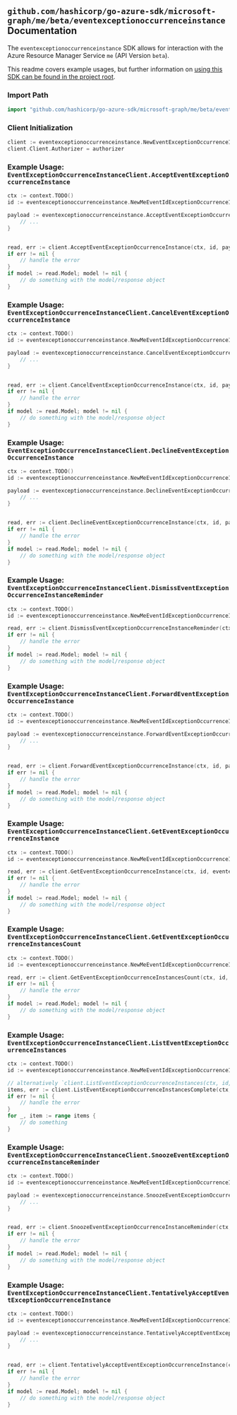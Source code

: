 
## `github.com/hashicorp/go-azure-sdk/microsoft-graph/me/beta/eventexceptionoccurrenceinstance` Documentation

The `eventexceptionoccurrenceinstance` SDK allows for interaction with the Azure Resource Manager Service `me` (API Version `beta`).

This readme covers example usages, but further information on [using this SDK can be found in the project root](https://github.com/hashicorp/go-azure-sdk/tree/main/docs).

### Import Path

```go
import "github.com/hashicorp/go-azure-sdk/microsoft-graph/me/beta/eventexceptionoccurrenceinstance"
```


### Client Initialization

```go
client := eventexceptionoccurrenceinstance.NewEventExceptionOccurrenceInstanceClientWithBaseURI("https://management.azure.com")
client.Client.Authorizer = authorizer
```


### Example Usage: `EventExceptionOccurrenceInstanceClient.AcceptEventExceptionOccurrenceInstance`

```go
ctx := context.TODO()
id := eventexceptionoccurrenceinstance.NewMeEventIdExceptionOccurrenceIdInstanceID("eventIdValue", "eventId1Value", "eventId2Value")

payload := eventexceptionoccurrenceinstance.AcceptEventExceptionOccurrenceInstanceRequest{
	// ...
}


read, err := client.AcceptEventExceptionOccurrenceInstance(ctx, id, payload)
if err != nil {
	// handle the error
}
if model := read.Model; model != nil {
	// do something with the model/response object
}
```


### Example Usage: `EventExceptionOccurrenceInstanceClient.CancelEventExceptionOccurrenceInstance`

```go
ctx := context.TODO()
id := eventexceptionoccurrenceinstance.NewMeEventIdExceptionOccurrenceIdInstanceID("eventIdValue", "eventId1Value", "eventId2Value")

payload := eventexceptionoccurrenceinstance.CancelEventExceptionOccurrenceInstanceRequest{
	// ...
}


read, err := client.CancelEventExceptionOccurrenceInstance(ctx, id, payload)
if err != nil {
	// handle the error
}
if model := read.Model; model != nil {
	// do something with the model/response object
}
```


### Example Usage: `EventExceptionOccurrenceInstanceClient.DeclineEventExceptionOccurrenceInstance`

```go
ctx := context.TODO()
id := eventexceptionoccurrenceinstance.NewMeEventIdExceptionOccurrenceIdInstanceID("eventIdValue", "eventId1Value", "eventId2Value")

payload := eventexceptionoccurrenceinstance.DeclineEventExceptionOccurrenceInstanceRequest{
	// ...
}


read, err := client.DeclineEventExceptionOccurrenceInstance(ctx, id, payload)
if err != nil {
	// handle the error
}
if model := read.Model; model != nil {
	// do something with the model/response object
}
```


### Example Usage: `EventExceptionOccurrenceInstanceClient.DismissEventExceptionOccurrenceInstanceReminder`

```go
ctx := context.TODO()
id := eventexceptionoccurrenceinstance.NewMeEventIdExceptionOccurrenceIdInstanceID("eventIdValue", "eventId1Value", "eventId2Value")

read, err := client.DismissEventExceptionOccurrenceInstanceReminder(ctx, id)
if err != nil {
	// handle the error
}
if model := read.Model; model != nil {
	// do something with the model/response object
}
```


### Example Usage: `EventExceptionOccurrenceInstanceClient.ForwardEventExceptionOccurrenceInstance`

```go
ctx := context.TODO()
id := eventexceptionoccurrenceinstance.NewMeEventIdExceptionOccurrenceIdInstanceID("eventIdValue", "eventId1Value", "eventId2Value")

payload := eventexceptionoccurrenceinstance.ForwardEventExceptionOccurrenceInstanceRequest{
	// ...
}


read, err := client.ForwardEventExceptionOccurrenceInstance(ctx, id, payload)
if err != nil {
	// handle the error
}
if model := read.Model; model != nil {
	// do something with the model/response object
}
```


### Example Usage: `EventExceptionOccurrenceInstanceClient.GetEventExceptionOccurrenceInstance`

```go
ctx := context.TODO()
id := eventexceptionoccurrenceinstance.NewMeEventIdExceptionOccurrenceIdInstanceID("eventIdValue", "eventId1Value", "eventId2Value")

read, err := client.GetEventExceptionOccurrenceInstance(ctx, id, eventexceptionoccurrenceinstance.DefaultGetEventExceptionOccurrenceInstanceOperationOptions())
if err != nil {
	// handle the error
}
if model := read.Model; model != nil {
	// do something with the model/response object
}
```


### Example Usage: `EventExceptionOccurrenceInstanceClient.GetEventExceptionOccurrenceInstancesCount`

```go
ctx := context.TODO()
id := eventexceptionoccurrenceinstance.NewMeEventIdExceptionOccurrenceID("eventIdValue", "eventId1Value")

read, err := client.GetEventExceptionOccurrenceInstancesCount(ctx, id, eventexceptionoccurrenceinstance.DefaultGetEventExceptionOccurrenceInstancesCountOperationOptions())
if err != nil {
	// handle the error
}
if model := read.Model; model != nil {
	// do something with the model/response object
}
```


### Example Usage: `EventExceptionOccurrenceInstanceClient.ListEventExceptionOccurrenceInstances`

```go
ctx := context.TODO()
id := eventexceptionoccurrenceinstance.NewMeEventIdExceptionOccurrenceID("eventIdValue", "eventId1Value")

// alternatively `client.ListEventExceptionOccurrenceInstances(ctx, id, eventexceptionoccurrenceinstance.DefaultListEventExceptionOccurrenceInstancesOperationOptions())` can be used to do batched pagination
items, err := client.ListEventExceptionOccurrenceInstancesComplete(ctx, id, eventexceptionoccurrenceinstance.DefaultListEventExceptionOccurrenceInstancesOperationOptions())
if err != nil {
	// handle the error
}
for _, item := range items {
	// do something
}
```


### Example Usage: `EventExceptionOccurrenceInstanceClient.SnoozeEventExceptionOccurrenceInstanceReminder`

```go
ctx := context.TODO()
id := eventexceptionoccurrenceinstance.NewMeEventIdExceptionOccurrenceIdInstanceID("eventIdValue", "eventId1Value", "eventId2Value")

payload := eventexceptionoccurrenceinstance.SnoozeEventExceptionOccurrenceInstanceReminderRequest{
	// ...
}


read, err := client.SnoozeEventExceptionOccurrenceInstanceReminder(ctx, id, payload)
if err != nil {
	// handle the error
}
if model := read.Model; model != nil {
	// do something with the model/response object
}
```


### Example Usage: `EventExceptionOccurrenceInstanceClient.TentativelyAcceptEventExceptionOccurrenceInstance`

```go
ctx := context.TODO()
id := eventexceptionoccurrenceinstance.NewMeEventIdExceptionOccurrenceIdInstanceID("eventIdValue", "eventId1Value", "eventId2Value")

payload := eventexceptionoccurrenceinstance.TentativelyAcceptEventExceptionOccurrenceInstanceRequest{
	// ...
}


read, err := client.TentativelyAcceptEventExceptionOccurrenceInstance(ctx, id, payload)
if err != nil {
	// handle the error
}
if model := read.Model; model != nil {
	// do something with the model/response object
}
```
